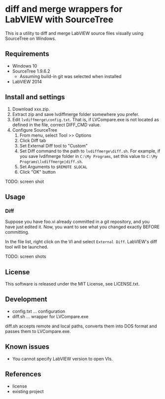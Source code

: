 # diff and merge wrappers for LabVIEW with SourceTree

This is a utility to diff and merge LabVIEW source files visually using SourceTree on Windows.


## Requirements

- Windows 10
- SourceTree 1.9.6.2  
  - Assuming build-in git was selected when installed
- LabVIEW 2014


## Install and settings

1. Download xxx.zip.
2. Extract zip and save lvdiffmerge folder somewhere you prefer.
3. Edit ```lvdiffmerge\config.txt```.  That is, if LVCompare.exe is not located as defined in the file, correct DIFF_CMD value.
4. Configure SourceTree
   1. From menu, select Tool >> Options
   2. Click Diff tab
   3. Set External Diff tool to "Custom"
   4. Set Diff command to the path to ```lvdiffmerge\diff.sh```.  For example, if you save lvdifmerge folder in ```C:\My Programs```, set this value to ```C:\My Programs\lvdiffmerge|diff.sh```.
   5. Set Arguments to ```$REMOTE $LOCAL```
   6. Click "OK" button

TODO: screen shot


## Usage

### Diff

Suppose you have foo.vi already committed in a git repository, and you have just edited it.  Now, you want to see what you changed exactly BEFORE committing.

In the file list, right click on the VI and select ```External Diff```.  LabVIEW's diff tool will be launched.

TODO: screen shots


## License

This software is released under the MIT License, see LICENSE.txt.


## Development

- config.txt ... configuration
- diff.sh ... wrapper for LVCompare.exe

diff.sh accepts remote and local paths, converts them into DOS format and passes them to LVCompare.exe.


## Known issues

- You cannot specify LabVIEW version to open VIs.


## References

- license
- existing project
